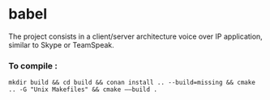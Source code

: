 # babel

The project consists in a client/server architecture voice over IP application, similar to Skype or TeamSpeak.

### To compile :
`mkdir build && cd build && conan install .. --build=missing && cmake .. -G "Unix Makefiles" && cmake ––build . `
